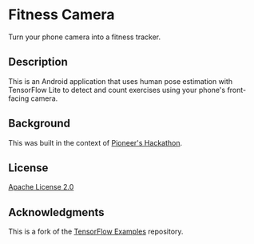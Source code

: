 # Fitness Camera

Turn your phone camera into a fitness tracker.

## Description

This is an Android application that uses human pose estimation with TensorFlow Lite to detect and count exercises using your phone's front-facing camera.

## Background

This was built in the context of [Pioneer's Hackathon](https://pioneer.app/hackathon).

## License

[Apache License 2.0](LICENSE)

## Acknowledgments

This is a fork of the [TensorFlow Examples](https://github.com/tensorflow/examples) repository.